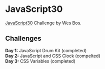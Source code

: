 # JavaScript30
[JavaScript30](https://javascript30.com/) Challenge by Wes Bos.

## Challenges

**Day 1:** JavaScript Drum Kit (completed)  
**Day 2:** JavaScript and CSS Clock (compelted)  
**Day 3:** CSS Variables (completed)
